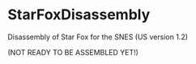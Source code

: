 # StarFoxDisassembly
Disassembly of Star Fox for the SNES (US version 1.2)

(NOT READY TO BE ASSEMBLED YET!)
